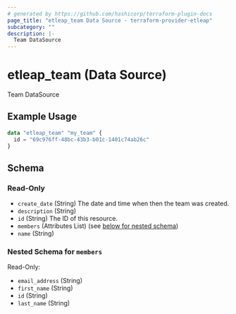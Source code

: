 ```yaml
---
# generated by https://github.com/hashicorp/terraform-plugin-docs
page_title: "etleap_team Data Source - terraform-provider-etleap"
subcategory: ""
description: |-
  Team DataSource
---
```


# etleap_team (Data Source)

Team DataSource

## Example Usage

```terraform
data "etleap_team" "my_team" {
  id = "69c976ff-48bc-43b3-b01c-1401c74ab26c"
}
```

<!-- schema generated by tfplugindocs -->
## Schema

### Read-Only

- `create_date` (String) The date and time when then the team was created.
- `description` (String)
- `id` (String) The ID of this resource.
- `members` (Attributes List) (see [below for nested schema](#nestedatt--members))
- `name` (String)

<a id="nestedatt--members"></a>
### Nested Schema for `members`

Read-Only:

- `email_address` (String)
- `first_name` (String)
- `id` (String)
- `last_name` (String)


